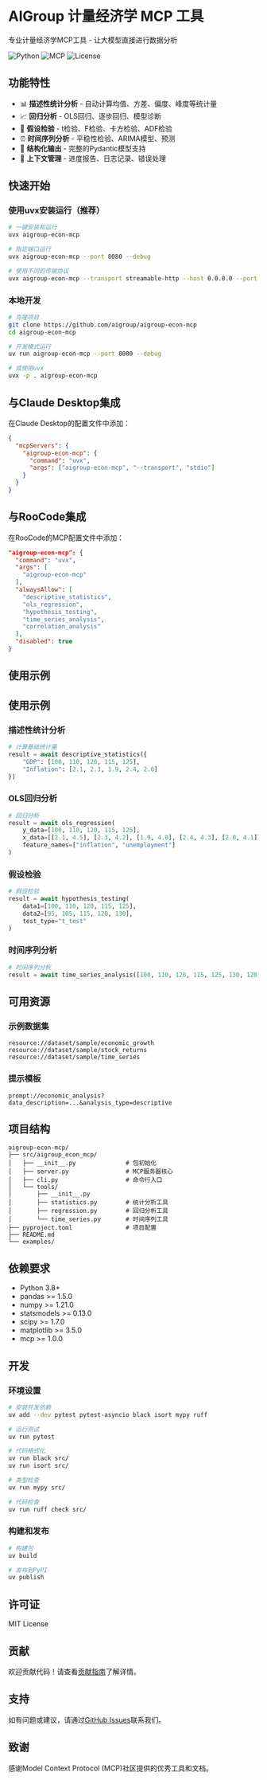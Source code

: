 # AIGroup 计量经济学 MCP 工具

专业计量经济学MCP工具 - 让大模型直接进行数据分析

![Python](https://img.shields.io/badge/Python-3.8+-blue.svg)
![MCP](https://img.shields.io/badge/MCP-1.0+-green.svg)
![License](https://img.shields.io/badge/License-MIT-yellow.svg)

## 功能特性

- 📊 **描述性统计分析** - 自动计算均值、方差、偏度、峰度等统计量
- 📈 **回归分析** - OLS回归、逐步回归、模型诊断
- 🧪 **假设检验** - t检验、F检验、卡方检验、ADF检验
- ⏰ **时间序列分析** - 平稳性检验、ARIMA模型、预测
- 🔄 **结构化输出** - 完整的Pydantic模型支持
- 🎯 **上下文管理** - 进度报告、日志记录、错误处理

## 快速开始

### 使用uvx安装运行（推荐）

```bash
# 一键安装和运行
uvx aigroup-econ-mcp

# 指定端口运行
uvx aigroup-econ-mcp --port 8080 --debug

# 使用不同的传输协议
uvx aigroup-econ-mcp --transport streamable-http --host 0.0.0.0 --port 8000
```

### 本地开发

```bash
# 克隆项目
git clone https://github.com/aigroup/aigroup-econ-mcp
cd aigroup-econ-mcp

# 开发模式运行
uv run aigroup-econ-mcp --port 8000 --debug

# 或使用uvx
uvx -p . aigroup-econ-mcp
```

## 与Claude Desktop集成

在Claude Desktop的配置文件中添加：

```json
{
  "mcpServers": {
    "aigroup-econ-mcp": {
      "command": "uvx",
      "args": ["aigroup-econ-mcp", "--transport", "stdio"]
    }
  }
}
```
## 与RooCode集成

在RooCode的MCP配置文件中添加：

```json
"aigroup-econ-mcp": {
  "command": "uvx",
  "args": [
    "aigroup-econ-mcp"
  ],
  "alwaysAllow": [
    "descriptive_statistics",
    "ols_regression",
    "hypothesis_testing",
    "time_series_analysis",
    "correlation_analysis"
  ],
  "disabled": true
}
```

## 使用示例

## 使用示例

### 描述性统计分析

```python
# 计算基础统计量
result = await descriptive_statistics({
    "GDP": [100, 110, 120, 115, 125],
    "Inflation": [2.1, 2.3, 1.9, 2.4, 2.0]
})
```

### OLS回归分析

```python
# 回归分析
result = await ols_regression(
    y_data=[100, 110, 120, 115, 125],
    x_data=[[2.1, 4.5], [2.3, 4.2], [1.9, 4.0], [2.4, 4.3], [2.0, 4.1]],
    feature_names=["inflation", "unemployment"]
)
```

### 假设检验

```python
# 假设检验
result = await hypothesis_testing(
    data1=[100, 110, 120, 115, 125],
    data2=[95, 105, 115, 120, 130],
    test_type="t_test"
)
```

### 时间序列分析

```python
# 时间序列分析
result = await time_series_analysis([100, 110, 120, 115, 125, 130, 128, 135])
```

## 可用资源

### 示例数据集

```
resource://dataset/sample/economic_growth
resource://dataset/sample/stock_returns
resource://dataset/sample/time_series
```

### 提示模板

```
prompt://economic_analysis?data_description=...&analysis_type=descriptive
```

## 项目结构

```
aigroup-econ-mcp/
├── src/aigroup_econ_mcp/
│   ├── __init__.py              # 包初始化
│   ├── server.py                # MCP服务器核心
│   ├── cli.py                   # 命令行入口
│   └── tools/
│       ├── __init__.py
│       ├── statistics.py        # 统计分析工具
│       ├── regression.py        # 回归分析工具
│       └── time_series.py       # 时间序列工具
├── pyproject.toml               # 项目配置
├── README.md
└── examples/
```

## 依赖要求

- Python 3.8+
- pandas >= 1.5.0
- numpy >= 1.21.0
- statsmodels >= 0.13.0
- scipy >= 1.7.0
- matplotlib >= 3.5.0
- mcp >= 1.0.0

## 开发

### 环境设置

```bash
# 安装开发依赖
uv add --dev pytest pytest-asyncio black isort mypy ruff

# 运行测试
uv run pytest

# 代码格式化
uv run black src/
uv run isort src/

# 类型检查
uv run mypy src/

# 代码检查
uv run ruff check src/
```

### 构建和发布

```bash
# 构建包
uv build

# 发布到PyPI
uv publish
```

## 许可证

MIT License

## 贡献

欢迎贡献代码！请查看[贡献指南](CONTRIBUTING.md)了解详情。

## 支持

如有问题或建议，请通过[GitHub Issues](https://github.com/aigroup/aigroup-econ-mcp/issues)联系我们。

## 致谢

感谢Model Context Protocol (MCP)社区提供的优秀工具和文档。